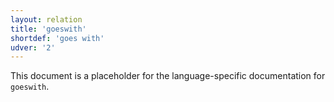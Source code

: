 ```yaml
---
layout: relation
title: 'goeswith'
shortdef: 'goes with'
udver: '2'
---
```


This document is a placeholder for the language-specific documentation
for `goeswith`.
